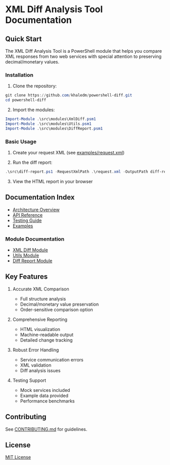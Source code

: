 # XML Diff Analysis Tool Documentation

## Quick Start

The XML Diff Analysis Tool is a PowerShell module that helps you compare XML responses from two web services with special attention to preserving decimal/monetary values.

### Installation

1. Clone the repository:
```powershell
git clone https://github.com/khaledm/powershell-diff.git
cd powershell-diff
```

2. Import the modules:
```powershell
Import-Module .\src\modules\XmlDiff.psm1
Import-Module .\src\modules\Utils.psm1
Import-Module .\src\modules\DiffReport.psm1
```

### Basic Usage

1. Create your request XML (see [examples/request.xml](../examples/request.xml))

2. Run the diff report:
```powershell
.\src\diff-report.ps1 -RequestXmlPath .\request.xml -OutputPath diff-report.html
```

3. View the HTML report in your browser

## Documentation Index

- [Architecture Overview](architecture.md)
- [API Reference](api-reference.md)
- [Testing Guide](testing.md)
- [Examples](examples.md)

### Module Documentation

- [XML Diff Module](modules/xml-diff.md)
- [Utils Module](modules/utils.md)
- [Diff Report Module](modules/diff-report.md)

## Key Features

1. Accurate XML Comparison
   - Full structure analysis
   - Decimal/monetary value preservation
   - Order-sensitive comparison option

2. Comprehensive Reporting
   - HTML visualization
   - Machine-readable output
   - Detailed change tracking

3. Robust Error Handling
   - Service communication errors
   - XML validation
   - Diff analysis issues

4. Testing Support
   - Mock services included
   - Example data provided
   - Performance benchmarks

## Contributing

See [CONTRIBUTING.md](../CONTRIBUTING.md) for guidelines.

## License

[MIT License](../LICENSE)